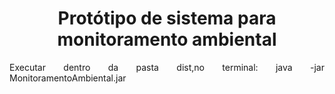 <style rel = "stylesheet" type="text/css">
	h1{
		text-align: center;
	}

	p{
		text-align: justify;
	}
</style>

<h1> Protótipo de sistema para monitoramento ambiental </h1>

Executar dentro da pasta dist,no terminal: java -jar MonitoramentoAmbiental.jar

